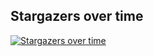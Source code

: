 ## Stargazers over time

[![Stargazers over time](https://starchart.cc/stacksjs/bunfig.svg?variant=adaptive)](https://starchart.cc/stacksjs/bunfig)
